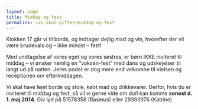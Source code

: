 ```yaml
---
layout: page
title: Middag og fest
permalink: /vi-skal-giftes/middag-og-fest
---
```


Klokken 17 går vi til bords,  og indtager dejlig mad og vin, hvorefter der vil være brudevals og – ikke mindst – fest!

Med undtagelse af vores eget og vores søstres, er børn IKKE inviteret til middag – vi ønsker nemlig en “voksen-fest” med dans og udskejelser til langt ud på natten. Jeres poder er dog mere end velkomne til vielsen og receptionen om eftermiddagen.

Vi skal have lejet borde og stole, købt mad og drikkevarer. Derfor, hvis du er inviteret til middag og fest, så vil vi gerne vide om du/I kan komme **senest d. 1. maj 2014**. Giv lyd på 51578358 (Rasmus) eller 29393976 (Katrine)
